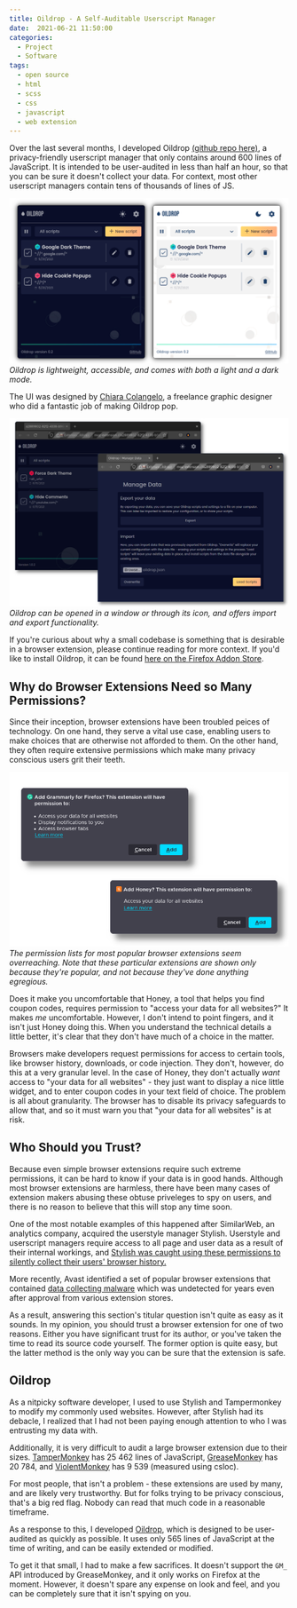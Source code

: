 ```yaml
---
title: Oildrop - A Self-Auditable Userscript Manager
date:  2021-06-21 11:50:00
categories:
  - Project
  - Software
tags:
  - open source
  - html
  - scss
  - css
  - javascript
  - web extension
---
```


Over the last several months, I developed
Oildrop [(github repo here)](https://github.com/shinzlet/oildrop), a privacy-friendly userscript manager
that only contains around 600 lines of JavaScript. It is intended to be
user-audited in less than half an hour, so that you can be sure it doesn't
collect your data. For context, most other userscript managers contain tens of
thousands of lines of JS.

![A preview of Oildrop in both its light and dark mode.](/assets/oildrop/oildrop-hero.png)
_Oildrop is lightweight, accessible, and comes with both a light and a dark mode._

The UI was designed by [Chiara Colangelo](https://dribbble.com/ChiaraColangelo),
a freelance graphic designer who did a fantastic job of making Oildrop pop.

![More screenshots of Oildrop](/assets/oildrop/fullscreen_windows.png)
_Oildrop can be opened in a window or through its icon, and offers import and
export functionality._

If you're curious about why a small codebase is something that is desirable in a
browser extension, please continue reading for more context. If you'd like to
install Oildrop, it can be found
[here on the Firefox Addon Store](https://addons.mozilla.org/en-CA/firefox/addon/oildrop/).

## Why do Browser Extensions Need so Many Permissions?
Since their inception, browser extensions have been troubled peices of
technology. On one hand, they serve a vital use case, enabling users to make
choices that are otherwise not afforded to them. On the other hand, they often
require extensive permissions which make many privacy conscious users grit their
teeth.

![Permission dialogues for popular browser extensions](/assets/oildrop/permissions.png)
_The permission lists for most popular browser extensions seem overreaching.
Note that these particular extensions are shown only because they're popular,
and not because they've done anything egregious._

Does it make you uncomfortable that Honey, a tool that helps you find coupon
codes, requires permission to "access your data for all websites?" It makes _me_
uncomfortable. However, I don't intend to point fingers, and it isn't just
Honey doing this. When you understand the technical details a little better,
it's clear that they don't have much of a choice in the matter.

Browsers make developers request permissions for access to certain tools, like
browser history, downloads, or code injection. They don't, however, do this at
a very granular level. In the case of Honey, they don't actually _want_ access
to "your data for all websites" - they just want to display a nice little
widget, and to enter coupon codes in your text field of choice. The problem is
all about granularity. The browser has to disable its privacy safeguards to
allow that, and so it must warn you that "your data for all websites" is at risk.

## Who Should you Trust?
Because even simple browser extensions require such extreme permissions, it can
be hard to know if your data is in good hands. Although most browser extensions
are harmless, there have been many cases of extension makers abusing these
obtuse priveleges to spy on users, and there is no reason to believe that this
will stop any time soon.

One of the most notable examples of this happened after SimilarWeb, an
analytics company, acquired the userstyle manager Stylish. Userstyle and
userscript managers require access to all page and user data as a result of
their internal workings, and [Stylish was caught using these permissions to
silently collect their users' browser history.](https://robertheaton.com/2018/07/02/stylish-browser-extension-steals-your-internet-history/)

More recently, Avast identified a set of popular browser extensions that
contained [data collecting malware](https://decoded.avast.io/janvojtesek/backdoored-browser-extensions-hid-malicious-traffic-in-analytics-requests/)
which was undetected for years even after approval from various extension
stores.

As a result, answering this section's titular question isn't quite as easy as
it sounds. In my opinion, you should trust a browser extension for one of two
reasons. Either you have significant trust for its author, or you've taken the
time to read its source code yourself. The former option is quite easy, but the
latter method is the only way you can be sure that the extension is safe.

## Oildrop
As a nitpicky software developer, I used to use Stylish and Tampermonkey to
modify my commonly used websites. However, after Stylish had its debacle, I
realized that I had not been paying enough attention to who I was entrusting my
data with.

Additionally, it is very difficult to audit a large browser extension due to
their sizes. [TamperMonkey](https://github.com/tampermonkey/tampermonkey) has
25&nbsp;462 lines of JavaScript,
[GreaseMonkey](https://github.com/greasemonkey/greasemonkey) has 20&nbsp;784, and 
[ViolentMonkey](https://github.com/violentmonkey/violentmonkey) has 9&nbsp;539
(measured using csloc).

For most people, that isn't a problem - these extensions are used by many, and
are likely very trustworthy. But for folks trying to be privacy conscious,
that's a big red flag. Nobody can read that much code in a reasonable timeframe.

As a response to this, I developed
[Oildrop](https://github.com/shinzlet/oildrop), which is designed to be
user-audited as quickly as possible. It uses only 565 lines of JavaScript at the
time of writing, and can be easily extended or modified.

To get it that small, I had to make a few sacrifices. It doesn't support the
`GM_` API introduced by GreaseMonkey, and it only works on Firefox at the moment.
However, it doesn't spare any expense on look and feel, and you can be
completely sure that it isn't spying on you.
